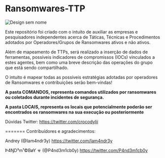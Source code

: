 # Ransomwares-TTP

![Design sem nome](https://github.com/crocodyli/Ransomwares-TTP/assets/113185400/4b8c8e8c-4d91-4d3a-8a18-cddb87feb78a)

Este repositório foi criado com o intuito de auxiliar as empresas e pesquisadores independentes acerca de Táticas, Técnicas e Procedimentos adotados por Operadores/Grupos de Ransomwares ativos e não ativos. 

Além de mapeamento de TTPs, será realizado a inserção de dados de ferramentas, possíveis indicadores de compromissos (IOCs) vinculados a estes agentes, bem como uma breve descrição das operações do grupo que está sendo compartilhado. 

O intuito é mapear todas as possíveis estratégias adotadas por operadores de Ransomwares e contribuições serão bem-vindas! 

**A pasta COMANDOS, representa comandos utilizados por ransomwares ou coletados durante incidentes de segurança.**

**A pasta LOCAIS, representa os locais que potencialmente poderão ser encontrados os ransomwares na sua execução ou posteriormente**

Dúvidas
Twitter: https://twitter.com/crocodylii 




=======
Contribuídores e agradecimentos: 

Andrey (@Iam4ndr3y) https://twitter.com/Iam4ndr3y

Þ4ŊD³m¹©BøY ☣ (@P4nd3m1cb0y) https://twitter.com/P4nd3m1cb0y

